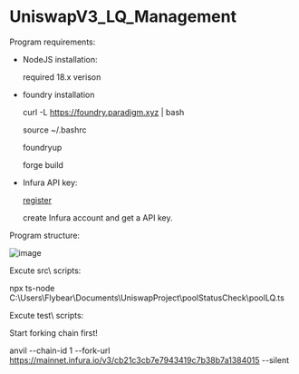 # UniswapV3_LQ_Management
Program requirements:
- NodeJS installation:
  
  required 18.x verison

- foundry installation
  
  curl -L https://foundry.paradigm.xyz | bash
  
  source ~/.bashrc
  
  foundryup
  
  forge build
  
- Infura API key:
  
  [register](https://www.infura.io/)
  
  create Infura account and get a API key.

Program structure:

![image](https://github.com/NickZhao716/UniswapV3_LQ_Management/assets/104879437/3e1511e1-c736-47e9-bf98-3784539a1696)


Excute src\ scripts:

npx ts-node C:\Users\Flybear\Documents\UniswapProject\poolStatusCheck\poolLQ.ts  

Excute test\ scripts:

Start forking chain first! 

anvil --chain-id 1 --fork-url https://mainnet.infura.io/v3/cb21c3cb7e7943419c7b38b7a1384015 --silent
